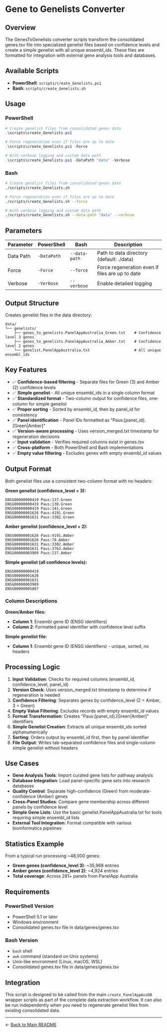 # Gene to Genelists Converter

## Overview

The GenesToGenelists converter scripts transform the consolidated genes.tsv file into specialized genelist files based on confidence levels and create a simple genelist with all unique ensembl_ids. These files are formatted for integration with external gene analysis tools and databases.

## Available Scripts

- **PowerShell**: `scripts/create_Genelists.ps1`
- **Bash**: `scripts/create_Genelists.sh`

## Usage

### PowerShell
```powershell
# Create genelist files from consolidated genes data
.\scripts\create_Genelists.ps1

# Force regeneration even if files are up to date
.\scripts\create_Genelists.ps1 -Force

# With verbose logging and custom data path
.\scripts\create_Genelists.ps1 -DataPath "data" -Verbose
```

### Bash
```bash
# Create genelist files from consolidated genes data
./scripts/create_Genelists.sh

# Force regeneration even if files are up to date
./scripts/create_Genelists.sh --force

# With verbose logging and custom data path
./scripts/create_Genelists.sh --data-path "data" --verbose
```

## Parameters

| Parameter | PowerShell | Bash | Description |
|-----------|------------|------|-------------|
| Data Path | `-DataPath` | `--data-path` | Path to data directory (default: ./data) |
| Force | `-Force` | `--force` | Force regeneration even if files are up to date |
| Verbose | `-Verbose` | `--verbose` | Enable detailed logging |

## Output Structure

Creates genelist files in the data directory:
```
data/
└── genelists/
    ├── genes_to_genelists.PanelAppAustralia_Green.txt    # Confidence level 3 genes
    ├── genes_to_genelists.PanelAppAustralia_Amber.txt    # Confidence level 2 genes
    └── genelist.PanelAppAustralia.txt                    # All unique ensembl_ids
```

## Key Features

- ✅ **Confidence-based filtering** - Separate files for Green (3) and Amber (2) confidence levels
- ✅ **Simple genelist** - All unique ensembl_ids in a single column format
- ✅ **Standardized format** - Two-column output for confidence files, one-column for simple genelist
- ✅ **Proper sorting** - Sorted by ensembl_id, then by panel_id for consistency
- ✅ **Panel identification** - Panel IDs formatted as "Paus:[panel_id].[Green|Amber]"
- ✅ **Version-aware processing** - Uses version_merged.txt timestamp for regeneration decisions
- ✅ **Input validation** - Verifies required columns exist in genes.tsv
- ✅ **Cross-platform** - Both PowerShell and Bash implementations
- ✅ **Empty value filtering** - Excludes genes with empty ensembl_id values

## Output Format

Both genelist files use a consistent two-column format with no headers:

**Green genelist (confidence_level = 3):**
```
ENSG00000000419	Paus:137.Green
ENSG00000000419	Paus:138.Green
ENSG00000000419	Paus:141.Green
ENSG00000001626	Paus:4191.Green
ENSG00000001631	Paus:3302.Green
```

**Amber genelist (confidence_level = 2):**
```
ENSG00000001626	Paus:4191.Amber
ENSG00000001626	Paus:78.Amber
ENSG00000001631	Paus:3302.Amber
ENSG00000001631	Paus:3763.Amber
ENSG00000003989	Paus:137.Amber
```

**Simple genelist (all confidence levels):**
```
ENSG00000000419
ENSG00000001626
ENSG00000001631
ENSG00000003989
ENSG00000005007
```

### Column Descriptions

**Green/Amber files:**
- **Column 1**: Ensembl gene ID (ENSG identifiers)
- **Column 2**: Formatted panel identifier with confidence level suffix

**Simple genelist file:**
- **Column 1**: Ensembl gene ID (ENSG identifiers) - unique, sorted, no headers

## Processing Logic

1. **Input Validation**: Checks for required columns (ensembl_id, confidence_level, panel_id)
2. **Version Check**: Uses version_merged.txt timestamp to determine if regeneration is needed
3. **Confidence Filtering**: Separates genes by confidence_level (2 = Amber, 3 = Green)
4. **Empty Value Filtering**: Excludes records with empty ensembl_id values
5. **Format Transformation**: Creates "Paus:[panel_id].[Green|Amber]" identifiers
6. **Simple Genelist Creation**: Extracts all unique ensembl_ids sorted alphanumerically
7. **Sorting**: Orders output by ensembl_id first, then by panel identifier
8. **File Output**: Writes tab-separated confidence files and single-column simple genelist without headers

## Use Cases

- **Gene Analysis Tools**: Import curated gene lists for pathway analysis
- **Database Integration**: Load panel-specific gene sets into research databases  
- **Quality Control**: Separate high-confidence (Green) from moderate-confidence (Amber) genes
- **Cross-Panel Studies**: Compare gene membership across different panels by confidence level
- **Simple Gene Lists**: Use the basic genelist.PanelAppAustralia.txt for tools requiring simple ensembl_id lists
- **External Tool Integration**: Format compatible with various bioinformatics pipelines

## Statistics Example

From a typical run processing ~48,000 genes:
- **Green genes (confidence_level 3)**: ~35,968 entries
- **Amber genes (confidence_level 2)**: ~4,924 entries
- **Total coverage**: Across 281+ panels from PanelApp Australia

## Requirements

### PowerShell Version
- PowerShell 5.1 or later
- Windows environment
- Consolidated genes.tsv file in data/genes/genes.tsv

### Bash Version
- `bash` shell
- `awk` command (standard on Unix systems)
- Unix-like environment (Linux, macOS, WSL)
- Consolidated genes.tsv file in data/genes/genes.tsv

## Integration

This script is designed to be called from the main `create_PanelAppAusDB` wrapper scripts as part of the complete data extraction workflow. It can also be run independently when you need to regenerate genelist files from existing consolidated data.

---

← [Back to Main README](../README.md)